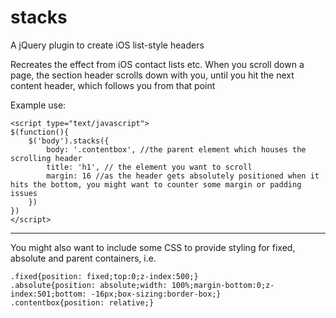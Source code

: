 stacks
======

A jQuery plugin to create iOS list-style headers

Recreates the effect from iOS contact lists etc.  When you scroll down a page, the section header scrolls down with you, until you hit the next content header, which follows you from that point

Example use:

	<script type="text/javascript">
	$(function(){
    	$('body').stacks({
        	body: '.contentbox', //the parent element which houses the scrolling header
        	title: 'h1', // the element you want to scroll
        	margin: 16 //as the header gets absolutely positioned when it hits the bottom, you might want to counter some margin or padding issues
    	})
	})
	</script>

***
You might also want to include some CSS to provide styling for fixed, absolute and parent containers, i.e.

    .fixed{position: fixed;top:0;z-index:500;}
    .absolute{position: absolute;width: 100%;margin-bottom:0;z-index:501;bottom: -16px;box-sizing:border-box;}
    .contentbox{position: relative;}
